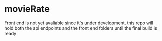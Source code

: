 # movieRate

Front end is not yet avaliable since it's under development, this repo will hold both the api endpoints and the front end folders until the final build is ready
